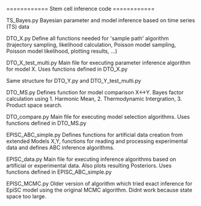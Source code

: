 ============ Stem cell inference code ============ 

TS_Bayes.py
	Bayesian parameter and model inference based on time series (TS) data

DTO_X.py
	Define all functions needed for 'sample path' algorithm (trajectory sampling, likelihood calculation, 
	Poisson model sampling, Poisson model likelihood, plotting results, ...)

DTO_X_test_multi.py
	Main file for executing parameter inference algorithm for model X. Uses functions defined in DTO_X.py

Same structure for DTO_Y.py and DTO_Y_test_multi.py

DTO_MS.py
	Defines function for model comparison X<->Y. Bayes factor calculation using 1. Harmonic Mean, 
	2. Thermodynamic Intergration, 3. Product space search.

DTO_compare.py
	Main file for executing model selection algorithms. Uses functions defined in DTO_MS.py

EPISC_ABC_simple.py
	Defines functions for artificial data creation from extended Models X,Y, functions for reading and processing 
	experimental data and defines ABC inference algorithms.

EPISC_data.py
	Main file for executing inference algorithms based on artificial or experimental data. 
	Also plots resulting Posteriors. Uses functions defined in EPISC_ABC_simple.py

EPISC_MCMC.py
	Older version of algorithm which tried exact inference for EpiSC model using the original MCMC algorithm.
	Didnt work because state space too large.
